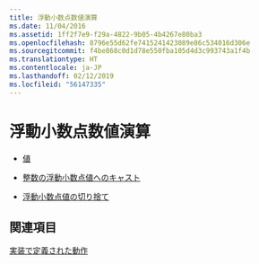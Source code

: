 ```yaml
---
title: 浮動小数点数値演算
ms.date: 11/04/2016
ms.assetid: 1ff2f7e9-f29a-4822-9b05-4b4267e80ba3
ms.openlocfilehash: 8796e55d62fe7415241423089e86c534016d306e
ms.sourcegitcommit: f4be868c0d1d78e550fba105d4d3c993743a1f4b
ms.translationtype: HT
ms.contentlocale: ja-JP
ms.lasthandoff: 02/12/2019
ms.locfileid: "56147335"
---
```

# <a name="floating-point-math"></a>浮動小数点数値演算

- [値](../c-language/values.md)

- [整数の浮動小数点値へのキャスト](../c-language/casting-integers-to-floating-point-values.md)

- [浮動小数点値の切り捨て](../c-language/truncation-of-floating-point-values.md)

## <a name="see-also"></a>関連項目

[実装で定義された動作](../c-language/implementation-defined-behavior.md)
